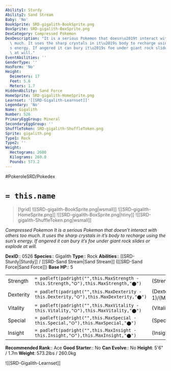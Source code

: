 ```yaml
---
Ability1: Sturdy
Ability2: Sand Stream
Baby: 'No'
BookSprite: SRD-gigalith-BookSprite.png
BoxSprite: SRD-gigalith-BoxSprite.png
DexCategory: Compressed Pokemon
DexDescription: "It is a serious Pokemon that doesn\u2019t interact with others too\
  \ much. It uses the sharp crystals in it\u2019s body to recharge using the sun\u2019\
  s energy. If angered it can bury it\u2019s foe under giant rock slides or explode\
  \ at will."
EventAbilities: ''
GenderType: ''
HasForm: 'No'
Height:
  Deimeters: 17
  Feet: 5.6
  Meters: 1.7
HiddenAbility: Sand Force
HomeSprite: SRD-gigalith-HomeSprite.png
Learnset: '[[SRD-Gigalith-Learnset]]'
Legendary: 'No'
Name: Gigalith
Number: 526
PrimaryEggGroup: Mineral
SecondaryEggGroup: ''
ShuffleToken: SRD-gigalith-ShuffleToken.png
Sprite: gigalith.png
Type1: Rock
Type2: ''
Weight:
  Hectograms: 2600
  Kilograms: 260.0
  Pounds: 573.2
---
```


#PokeroleSRD/Pokedex

# `= this.name`

> [!grid]
> ![[SRD-gigalith-BookSprite.png|wsmall]]
> ![[SRD-gigalith-HomeSprite.png]]
> ![[SRD-gigalith-BoxSprite.png|htiny]]
> ![[SRD-gigalith-ShuffleToken.png|wsmall]]


*Compressed Pokemon*
*It is a serious Pokemon that doesn’t interact with others too much. It uses the sharp crystals in it’s body to recharge using the sun’s energy. If angered it can bury it’s foe under giant rock slides or explode at will.*

**DexID**:: 0526
**Species**:: Gigalith
**Type**:: Rock
**Abilities**:: [[SRD-Sturdy|Sturdy]] / [[SRD-Sand Stream|Sand Stream]] ([[SRD-Sand Force|Sand Force]])
**Base HP**:: 5

|           |                                                                                        |                                          |
| --------- | -------------------------------------------------------------------------------------- | ---------------------------------------- |
| Strength  | `= padleft(padright("",this.MaxStrength - this.Strength,"⭘"),this.MaxStrength,"⬤")`    | (Strength::3)/(MaxStrength::7)   |
| Dexterity | `= padleft(padright("",this.MaxDexterity - this.Dexterity,"⭘"),this.MaxDexterity,"⬤")` | (Dexterity:: 1)/(MaxDexterity::3) |
| Vitality  | `= padleft(padright("",this.MaxVitality - this.Vitality,"⭘"),this.MaxVitality,"⬤")`    | (Vitality::3)/(MaxVitality::7)   |
| Special   | `= padleft(padright("",this.MaxSpecial - this.Special,"⭘"),this.MaxSpecial,"⬤")`       | (Special::2)/(MaxSpecial::4)     |
| Insight   | `= padleft(padright("",this.MaxInsight - this.Insight,"⭘"),this.MaxInsight,"⬤")`       | (Insight::2)/(MaxInsight::5)     |


**Recommended Rank**:: Ace
**Good Starter**:: No
**Can Evolve**:: No
**Height**: 5'6" / 1.7m
**Weight**: 573.2lbs / 260.0kg

![[SRD-Gigalith-Learnset]]